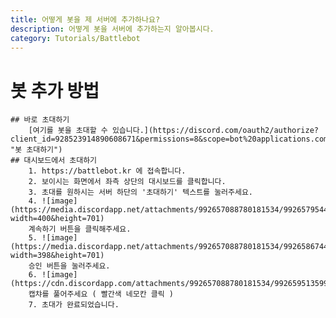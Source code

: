 ```yaml
---
title: 어떻게 봇을 제 서버에 추가하나요?
description: 어떻게 봇을 서버에 추가하는지 알아봅시다.
category: Tutorials/Battlebot
---
```


# 봇 추가 방법
    ## 바로 초대하기
        [여기를 봇을 초대할 수 있습니다.](https://discord.com/oauth2/authorize?client_id=928523914890608671&permissions=8&scope=bot%20applications.commands, "봇 초대하기")
    ## 대시보드에서 초대하기
        1. https://battlebot.kr 에 접속합니다.
        2. 보이시는 화면에서 좌측 상단의 대시보드를 클릭합니다.
        3. 초대를 원하시는 서버 하단의 '초대하기' 텍스트를 눌러주세요.
        4. ![image](https://media.discordapp.net/attachments/992657088780181534/992657954492915812/how_to_invite2.png?width=400&height=701)
        계속하기 버튼을 클릭해주세요.
        5. ![image](https://media.discordapp.net/attachments/992657088780181534/992658674449403914/how_to_invite3.png?width=398&height=701) 
        승인 버튼을 눌러주세요.
        6. ![image](https://cdn.discordapp.com/attachments/992657088780181534/992659513599598592/how_to_invite4.png)
        캡챠를 풀어주세요 ( 빨간색 네모칸 클릭 )
        7. 초대가 완료되었습니다.
